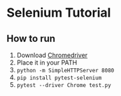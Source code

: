 # Selenium Tutorial

## How to run
1. Download [Chromedriver](https://sites.google.com/a/chromium.org/chromedriver/)
2. Place it in your PATH
3. `python -m SimpleHTTPServer 8080`
3. `pip install pytest-selenium`
4. `pytest --driver Chrome test.py`

